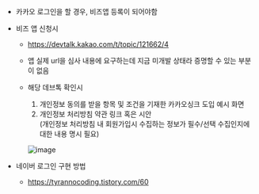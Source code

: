 - 카카오 로그인을 할 경우, 비즈앱 등록이 되어야함
- 비즈 앱 신청시 
	- https://devtalk.kakao.com/t/topic/121662/4
	- 앱 실제 url을 심사 내용에 요구하는데 지금 미개발 상태라 증명할 수 있는 부분이 없음
	- 해당 데브톡 확인시 
		1. 개인정보 동의를 받을 항목 및 조건을 기재한 카카오싱크 도입 예시 화면
		2. 개인정보 처리방침 약관 링크 혹은 시안  
	    (개인정보 처리방침 내 회원가입시 수집하는 정보가 필수/선택 수집인지에 대한 내용 명시 필요)
	    
	    ![image](https://github.com/ohohdmswl/eGOV_com2gether/assets/132552661/890905aa-0926-4d3a-b808-d7e656372f91)

- 네이버 로그인 구현 방법
	- https://tyrannocoding.tistory.com/60